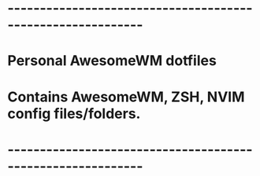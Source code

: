 # -----------------------------------------------------------
# Personal AwesomeWM dotfiles                              
# Contains AwesomeWM, ZSH, NVIM config files/folders.                   
# -----------------------------------------------------------
